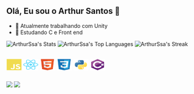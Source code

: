 ##  Olá, Eu sou o Arthur Santos 👋
- 🔭 Atualmente trabalhando com Unity
- 🌱 Estudando C e Front end

<div style="display: inline_block">

![ArthurSsa's Stats](https://github-readme-stats.vercel.app/api?username=ArthurSsa&theme=vision-friendly-dark&show_icons=true&hide_border=true&count_private=true)
![ArthurSsa's Top Languages](https://github-readme-stats.vercel.app/api/top-langs/?username=ArthurSsa&theme=vision-friendly-dark&show_icons=true&hide_border=true&layout=compact)
![ArthurSsa's Streak](https://github-readme-streak-stats.herokuapp.com/?user=ArthurSsa&theme=vision-friendly-dark&hide_border=true)

</div>

<div style="display: inline_block"><br>
  <img align="center" alt="Rafa-Js" height="30" width="40" src="https://raw.githubusercontent.com/devicons/devicon/master/icons/javascript/javascript-plain.svg">
  <img align="center" alt="Rafa-React" height="30" width="40" src="https://raw.githubusercontent.com/devicons/devicon/master/icons/react/react-original.svg">
  <img align="center" alt="Rafa-HTML" height="30" width="40" src="https://raw.githubusercontent.com/devicons/devicon/master/icons/html5/html5-original.svg">
  <img align="center" alt="Rafa-CSS" height="30" width="40" src="https://raw.githubusercontent.com/devicons/devicon/master/icons/css3/css3-original.svg">
  <img align="center" alt="Rafa-Python" height="30" width="40" src="https://raw.githubusercontent.com/devicons/devicon/master/icons/python/python-original.svg">
  <img align="center" alt="Rafa-Csharp" height="30" width="40" src="https://raw.githubusercontent.com/devicons/devicon/master/icons/csharp/csharp-original.svg">
</div>
  
  ##
 
<div> 
  <a href = "mailto:arthursantossampaio90@gmail.com"><img src="https://img.shields.io/badge/-Gmail-%23333?style=for-the-badge&logo=gmail&logoColor=white" target="_blank"></a>
  <a href=https://www.linkedin.com/in/arthur-santos-7ba234277/" target="_blank"><img src="https://img.shields.io/badge/-LinkedIn-%230077B5?style=for-the-badge&logo=linkedin&logoColor=white" target="_blank"></a> 
  
</div>
